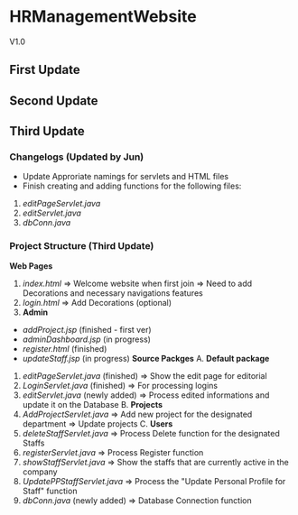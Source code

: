 # HRManagementWebsite
 V1.0
## First Update
## Second Update
## Third Update
### Changelogs (Updated by Jun)
- Update Approriate namings for servlets and HTML files
- Finish creating and adding functions for the following files:
1. *editPageServlet.java*
2. *editServlet.java*
3. *dbConn.java*
### Project Structure (Third Update)
**Web Pages**
1. *index.html* 
=> Welcome website when first join 
=> Need to add Decorations and necessary navigations features
2. *login.html*
=> Add Decorations (optional)
3. **Admin**
- *addProject.jsp* (finished - first ver)
- *adminDashboard.jsp* (in progress)
- *register.html* (finished)
- *updateStaff.jsp* (in progress)
**Source Packges**
A. **Default package**
1. *editPageServlet.java* (finished)
=> Show the edit page for editorial
2. *LoginServlet.java* (finished)
=> For processing logins
3. *editServlet.java* (newly added)
=> Process edited informations and update it on the Database
B. **Projects**
1. *AddProjectServlet.java*
=> Add new project for the designated department
=> Update projects
C. **Users**
1. *deleteStaffServlet.java*
=> Process Delete function for the designated Staffs 
2.  *registerServlet.java*
=> Process Register function
3. *showStaffServlet.java*
=> Show the staffs that are currently active in the company
4. *UpdatePPStaffServlet.java*
=> Process the "Update Personal Profile for Staff" function 
5. *dbConn.java* (newly added)
=> Database Connection function


